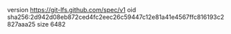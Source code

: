 version https://git-lfs.github.com/spec/v1
oid sha256:2d942d08eb872ced4fc2eec26c59447c12e81a41e4567ffc816193c2827aaa25
size 6482
